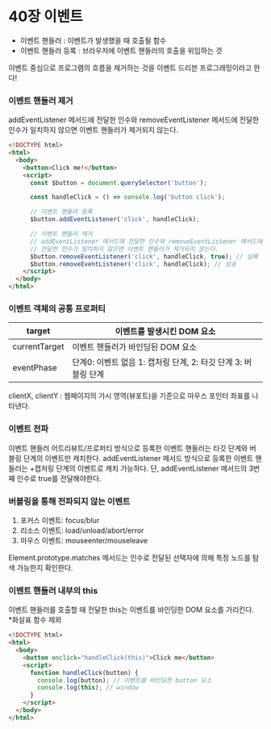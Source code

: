 # 40장 이벤트

- 이벤트 핸들러 : 이벤트가 발생했을 때 호출될 함수
- 이벤트 핸들러 등록 : 브라우저에 이벤트 핸들러의 호출을 위임하는 것

이벤트 중심으로 프로그램의 흐름을 제거하는 것을 이벤트 드리븐 프로그래밍이라고 한다!

### 이벤트 핸들러 제거

addEventListener 메서드에 전달한 인수와 removeEventListener 메서드에 전달한 인수가 일치하지 않으면 이벤트 핸들러가 제거되지 않는다.

```html
<!DOCTYPE html>
<html>
  <body>
    <button>Click me!</button>
    <script>
      const $button = document.querySelector('button');

      const handleClick = () => console.log('button click');

      // 이벤트 핸들러 등록
      $button.addEventListener('click', handleClick);

      // 이벤트 핸들러 제거
      // addEventListener 메서드에 전달한 인수와 removeEventListener 메서드에
      // 전달한 인수가 일치하지 않으면 이벤트 핸들러가 제거되지 않는다.
      $button.removeEventListener('click', handleClick, true); // 실패
      $button.removeEventListener('click', handleClick); // 성공
    </script>
  </body>
</html>
```

### 이벤트 객체의 공통 프로퍼티

| target        | 이벤트를 발생시킨 DOM 요소                                     |
| ------------- | -------------------------------------------------------------- |
| currentTarget | 이벤트 핸들러가 바인딩된 DOM 요소                              |
| eventPhase    | 단계0: 이벤트 없음 1: 캡처링 단계, 2: 타깃 단계 3: 버블링 단계 |

clientX, clientY : 웹페이지의 가시 영역(뷰포트)을 기준으로 마우스 포인터 좌표를 나타낸다.

### 이벤트 전파

이벤트 핸들러 어트리뷰트/프로퍼티 방식으로 등록한 이벤트 핸들러는 타깃 단계와 버블링 단계의 이벤트만 캐치한다. addEventListener 메서드 방식으로 등록한 이벤트 핸들러는 +캡처링 단계의 이벤트로 캐치 가능하다. 단, addEventListener 메서드의 3번째 인수로 true를 전달해야한다.

### 버블링을 통해 전파되지 않는 이벤트

1. 포커스 이벤트: focus/blur
2. 리소스 이벤트: load/unload/abort/error
3. 마우스 이벤트: mouseenter/mouseleave

Element.prototype.matches 메서드는 인수로 전달된 선택자에 의해 특정 노드를 탐색 가능한지 확인한다.

### 이벤트 핸들러 내부의 this

이벤트 핸들러를 호출할 때 전달한 this는 이벤트를 바인딩한 DOM 요소를 가리킨다.  
\*화살표 함수 제외

```html
<!DOCTYPE html>
<html>
  <body>
    <button onclick="handleClick(this)">Click me</button>
    <script>
      function handleClick(button) {
        console.log(button); // 이벤트를 바인딩한 button 요소
        console.log(this); // window
      }
    </script>
  </body>
</html>
```
